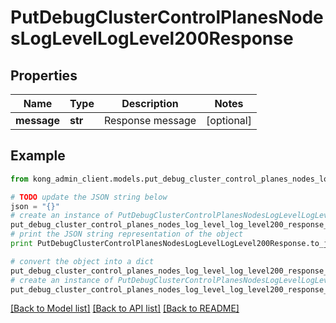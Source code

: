 # PutDebugClusterControlPlanesNodesLogLevelLogLevel200Response


## Properties

Name | Type | Description | Notes
------------ | ------------- | ------------- | -------------
**message** | **str** | Response message | [optional] 

## Example

```python
from kong_admin_client.models.put_debug_cluster_control_planes_nodes_log_level_log_level200_response import PutDebugClusterControlPlanesNodesLogLevelLogLevel200Response

# TODO update the JSON string below
json = "{}"
# create an instance of PutDebugClusterControlPlanesNodesLogLevelLogLevel200Response from a JSON string
put_debug_cluster_control_planes_nodes_log_level_log_level200_response_instance = PutDebugClusterControlPlanesNodesLogLevelLogLevel200Response.from_json(json)
# print the JSON string representation of the object
print PutDebugClusterControlPlanesNodesLogLevelLogLevel200Response.to_json()

# convert the object into a dict
put_debug_cluster_control_planes_nodes_log_level_log_level200_response_dict = put_debug_cluster_control_planes_nodes_log_level_log_level200_response_instance.to_dict()
# create an instance of PutDebugClusterControlPlanesNodesLogLevelLogLevel200Response from a dict
put_debug_cluster_control_planes_nodes_log_level_log_level200_response_form_dict = put_debug_cluster_control_planes_nodes_log_level_log_level200_response.from_dict(put_debug_cluster_control_planes_nodes_log_level_log_level200_response_dict)
```
[[Back to Model list]](../README.md#documentation-for-models) [[Back to API list]](../README.md#documentation-for-api-endpoints) [[Back to README]](../README.md)


